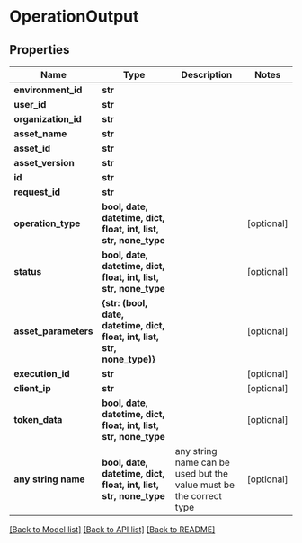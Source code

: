 # OperationOutput


## Properties
Name | Type | Description | Notes
------------ | ------------- | ------------- | -------------
**environment_id** | **str** |  | 
**user_id** | **str** |  | 
**organization_id** | **str** |  | 
**asset_name** | **str** |  | 
**asset_id** | **str** |  | 
**asset_version** | **str** |  | 
**id** | **str** |  | 
**request_id** | **str** |  | 
**operation_type** | **bool, date, datetime, dict, float, int, list, str, none_type** |  | [optional] 
**status** | **bool, date, datetime, dict, float, int, list, str, none_type** |  | [optional] 
**asset_parameters** | **{str: (bool, date, datetime, dict, float, int, list, str, none_type)}** |  | [optional] 
**execution_id** | **str** |  | [optional] 
**client_ip** | **str** |  | [optional] 
**token_data** | **bool, date, datetime, dict, float, int, list, str, none_type** |  | [optional] 
**any string name** | **bool, date, datetime, dict, float, int, list, str, none_type** | any string name can be used but the value must be the correct type | [optional]

[[Back to Model list]](../README.md#documentation-for-models) [[Back to API list]](../README.md#documentation-for-api-endpoints) [[Back to README]](../README.md)


